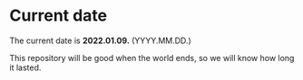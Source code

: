 # Current date

The current date is **2022.01.09.** (YYYY.MM.DD.)

This repository will be good when the world ends, so we will know how long it lasted.